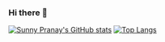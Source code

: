 ### Hi there 👋
[![Sunny Pranay's GitHub stats](https://github-readme-stats.vercel.app/api?username=sunnypranay)](https://github.com/anuraghazra/github-readme-stats)
[![Top Langs](https://github-readme-stats.vercel.app/api/top-langs/?username=sunnypranay&layout=compact)](https://github.com/anuraghazra/github-readme-stats)



<!--
**sunnypranay/sunnypranay** is a ✨ _special_ ✨ repository because its `README.md` (this file) appears on your GitHub profile.

Here are some ideas to get you started:

- 🔭 I’m currently working on ...
- 🌱 I’m currently learning ...
- 👯 I’m looking to collaborate on ...
- 🤔 I’m looking for help with ...
- 💬 Ask me about ...
- 📫 How to reach me: ...
- 😄 Pronouns: ...
- ⚡ Fun fact: ...
-->
